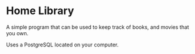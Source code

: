 # Home Library

A simple program that can be used to keep track of books, and movies that you own.

Uses a PostgreSQL located on your computer.